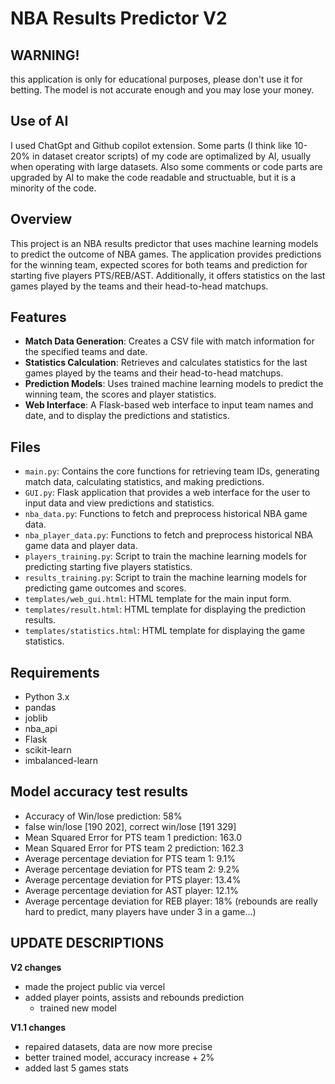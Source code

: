 # NBA Results Predictor V2

## WARNING!

this application is only for educational purposes, please don't use it for betting. The model is not accurate enough and you may lose your money.

## Use of AI

I used ChatGpt and Github copilot extension. Some parts (I think like 10-20% in dataset creator scripts) of my code are optimalized by AI, usually when operating with large datasets. Also some comments or code parts are upgraded by AI to make the code readable and structuable, but it is a minority of the code.

## Overview

This project is an NBA results predictor that uses machine learning models to predict the outcome of NBA games. The application provides predictions for the winning team, expected scores for both teams and prediction for starting five players PTS/REB/AST. Additionally, it offers statistics on the last games played by the teams and their head-to-head matchups.

## Features

- **Match Data Generation**: Creates a CSV file with match information for the specified teams and date.
- **Statistics Calculation**: Retrieves and calculates statistics for the last games played by the teams and their head-to-head matchups.
- **Prediction Models**: Uses trained machine learning models to predict the winning team, the scores and player statistics.
- **Web Interface**: A Flask-based web interface to input team names and date, and to display the predictions and statistics.

## Files

- `main.py`: Contains the core functions for retrieving team IDs, generating match data, calculating statistics, and making predictions.
- `GUI.py`: Flask application that provides a web interface for the user to input data and view predictions and statistics.
- `nba_data.py`: Functions to fetch and preprocess historical NBA game data.
- `nba_player_data.py`: Functions to fetch and preprocess historical NBA game data and player data.
- `players_training.py`: Script to train the machine learning models for predicting starting five players statistics.
- `results_training.py`: Script to train the machine learning models for predicting game outcomes and scores.
- `templates/web_gui.html`: HTML template for the main input form.
- `templates/result.html`: HTML template for displaying the prediction results.
- `templates/statistics.html`: HTML template for displaying the game statistics.

## Requirements

- Python 3.x
- pandas
- joblib
- nba_api
- Flask
- scikit-learn
- imbalanced-learn

## Model accuracy test results

- Accuracy of Win/lose prediction: 58%
- false win/lose [190 202], correct win/lose [191 329]
- Mean Squared Error for PTS team 1 prediction: 163.0
- Mean Squared Error for PTS team 2 prediction: 162.3
- Average percentage deviation for PTS team 1: 9.1%
- Average percentage deviation for PTS team 2: 9.2%
- Average percentage deviation for PTS player: 13.4%
- Average percentage deviation for AST player: 12.1%
- Average percentage deviation for REB player: 18% (rebounds are really hard to predict, many players have under 3 in a game...)

## UPDATE DESCRIPTIONS
**V2 changes**
- made the project public via vercel
- added player points, assists and rebounds prediction
   - trained new model

**V1.1 changes**
- repaired datasets, data are now more precise
- better trained model, accuracy increase + 2%
- added last 5 games stats

